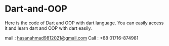 # Dart-and-OOP

Here is the code of Dart and OOP with dart language. You can easily access it and learn dart and OOP with dart easily.

mail : hasanahmad9812021@gmail.com
Call : +88 01716-874981

